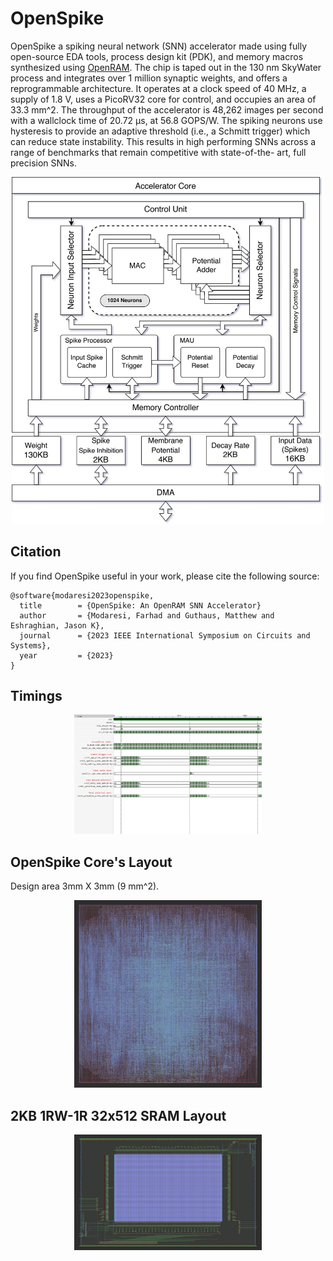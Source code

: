 # OpenSpike
OpenSpike a spiking neural network (SNN) accelerator made using fully open-source EDA tools, process design kit (PDK), and memory macros synthesized using [OpenRAM](https://openram.org/). The chip is taped out in the 130 nm SkyWater process and integrates over 1 million synaptic weights, and offers a reprogrammable architecture. It operates at a clock speed of 40 MHz, a supply of 1.8 V, uses a PicoRV32 core for control, and occupies an area of 33.3 mm^2. The throughput of the accelerator is 48,262 images per second with a wallclock time of 20.72 μs, at 56.8 GOPS/W. The spiking neurons use hysteresis to provide an adaptive threshold (i.e., a Schmitt trigger) which can reduce state instability. This results in high performing SNNs across a range of benchmarks that remain competitive with state-of-the- art, full precision SNNs.


<p align="center" float="center">
  <img src="docs/system-small.jpg" width="500"/>
</p>

## Citation
If you find OpenSpike useful in your work, please cite the following source:

```
@software{modaresi2023openspike,
  title        = {OpenSpike: An OpenRAM SNN Accelerator}
  author       = {Modaresi, Farhad and Guthaus, Matthew and Eshraghian, Jason K},
  journal      = {2023 IEEE International Symposium on Circuits and Systems},
  year         = {2023}
}
```

## Timings
<p align="center" float="center">
  <img src="docs/control-unit.png" width="300"/>
</p>

## OpenSpike Core's Layout
Design area 3mm X 3mm (9 mm^2).
<p align="center" float="center">
  <img src="docs/chip.jpg" width="300"/>
</p>

## 2KB 1RW-1R 32x512 SRAM Layout
<p align="center" float="center">
  <img src="docs/sram-2k.jpg" width="300"/>
</p>
